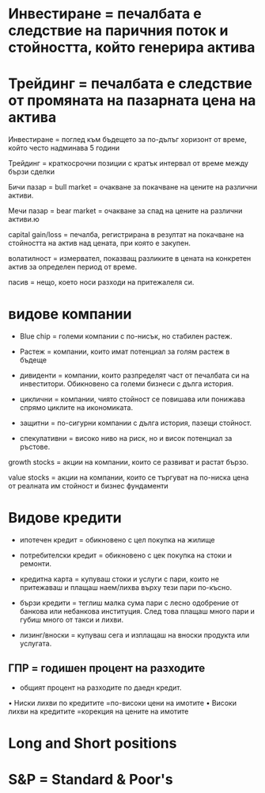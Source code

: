 # Инвестиране = печалбата е следствие на паричния поток и стойността, който генерира актива
# Трейдинг = печалбата е следствие от промяната на пазарната цена на актива

Инвестиране = поглед към бъдещето за по-дълъг хоризонт от време, който често надминава 5 години

Трейдинг = краткосрочни позиции с кратък интервал от време между бързи сделки

Бичи пазар = bull market = очакване за покачване на цените на различни активи.

Мечи пазар = bear market = очакване за спад на цените на различни активи.ю

capital gain/loss = печалба, регистрирана в резултат на покачване на стойността на актив над цената, при която е закупен.

волатилност = измервател, показващ разликите в цената на конкретен актив за определен период от време.

пасив = нещо, което носи разходи на притежалеля си.

# видове компании

- Blue chip = големи компании с по-нисък, но стабилен растеж.

- Растеж = компании, които имат потенциал за голям растеж в бъдеще

- дивиденти = компании, които разпределят част от печалбата си на инвеститори. Обикновено са големи бизнеси с дълга история.

- циклични = компании, чиято стойност се повишава или понижава спрямо циклите на икономиката.

- защитни = по-сигурни компании с дълга история, пазещи стойност.

- спекулативни = високо ниво на риск, но и висок потенциал за ръстове.

growth stocks = акции на компании, които се развиват и растат бързо.

value stocks = акции на компании, които се търгуват на по-ниска цена от реалната им стойност и бизнес фундаменти

# Видове кредити

- ипотечен кредит = обикновено с цел покупка на жилище

- потребителски кредит = обикновено с цек покупка на стоки и ремонти.

- кредитна карта = купуваш стоки и услуги с пари, които не притежаваш и плащаш наем/лихва върху тези пари по-късно.

- бързи кредити = теглиш малка сума пари с лесно одобрение от банкова или небанкова институция. След това плащаш много пари и губиш много от такси и лихви.

- лизинг/вноски = купуваш сега и изплащаш на вноски продукта или услугата.

## ГПР = годишен процент на разходите
- общият процент на разходите по даедн кредит.

• Ниски лихви по кредитите =по-високи цени на имотите
• Високи лихви на кредитите =корекция на цените на имотите

# Long and Short positions

# S&P = Standard & Poor's